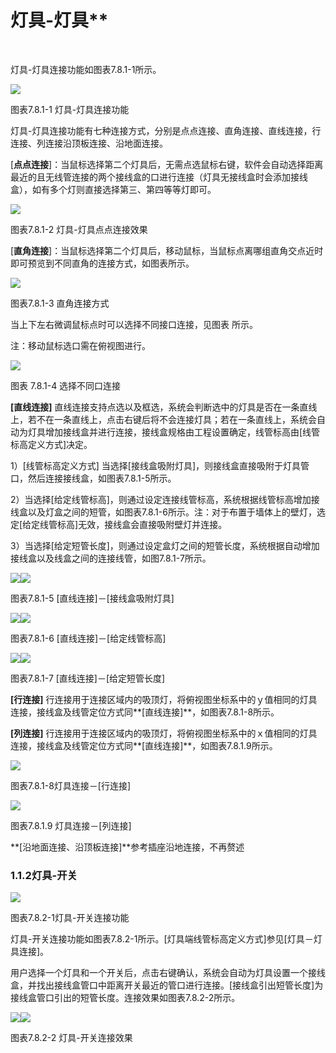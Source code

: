 # 灯具\-灯具**
<br/>

灯具\-灯具连接功能如图表7.8.1\-1所示。

![](file:///C:\Users\pkpm\AppData\Local\Temp\ksohtml5908\wps129.jpg)

图表7.8.1\-1 灯具\-灯具连接功能

灯具\-灯具连接功能有七种连接方式，分别是点点连接、直角连接、直线连接，行连接、列连接沿顶板连接、沿地面连接。

\[**点点连接**\]：当鼠标选择第二个灯具后，无需点选鼠标右键，软件会自动选择距离最近的且无线管连接的两个接线盒的口进行连接（灯具无接线盒时会添加接线盒），如有多个灯则直接选择第三、第四等等灯即可。

![](file:///C:\Users\pkpm\AppData\Local\Temp\ksohtml5908\wps130.jpg)

图表7.8.1\-2 灯具\-灯具点点连接效果

\[**直角连接**\]：当鼠标选择第二个灯具后，移动鼠标，当鼠标点离哪组直角交点近时即可预览到不同直角的连接方式，如图表所示。

![](file:///C:\Users\pkpm\AppData\Local\Temp\ksohtml5908\wps131.jpg)

图表7.8.1\-3 直角连接方式

当上下左右微调鼠标点时可以选择不同接口连接，见图表 所示。

注：移动鼠标选口需在俯视图进行。

![](file:///C:\Users\pkpm\AppData\Local\Temp\ksohtml5908\wps132.jpg)

图表 7.8.1\-4 选择不同口连接

**\[直线连接\]** 直线连接支持点选以及框选，系统会判断选中的灯具是否在一条直线上，若不在一条直线上，点击右键后将不会连接灯具；若在一条直线上，系统会自动为灯具增加接线盒并进行连接，接线盒规格由工程设置确定，线管标高由\[线管标高定义方式\]决定。

1）\[线管标高定义方式\] 当选择\[接线盒吸附灯具\]，则接线盒直接吸附于灯具管口，然后连接接线盒，如图表7.8.1\-5所示。

2）当选择\[给定线管标高\]，则通过设定连接线管标高，系统根据线管标高增加接线盒以及灯盒之间的短管，如图表7.8.1\-6所示。注：对于布置于墙体上的壁灯，选定\[给定线管标高\]无效，接线盒会直接吸附壁灯并连接。

3）当选择\[给定短管长度\]，则通过设定盒灯之间的短管长度，系统根据自动增加接线盒以及线盒之间的连接线管，如图7.8.1\-7所示。

![](file:///C:\Users\pkpm\AppData\Local\Temp\ksohtml5908\wps133.jpg)![](file:///C:\Users\pkpm\AppData\Local\Temp\ksohtml5908\wps134.jpg)

图表7.8.1\-5 \[直线连接\]－\[接线盒吸附灯具\]

![](file:///C:\Users\pkpm\AppData\Local\Temp\ksohtml5908\wps135.jpg)![](file:///C:\Users\pkpm\AppData\Local\Temp\ksohtml5908\wps136.jpg)

图表7.8.1\-6 \[直线连接\]－\[给定线管标高\]

![](file:///C:\Users\pkpm\AppData\Local\Temp\ksohtml5908\wps137.jpg)![](file:///C:\Users\pkpm\AppData\Local\Temp\ksohtml5908\wps138.jpg)

图表7.8.1\-7 \[直线连接\]－\[给定短管长度\]

**\[行连接\]** 行连接用于连接区域内的吸顶灯，将俯视图坐标系中的ｙ值相同的灯具连接，接线盒及线管定位方式同**\[直线连接\]**，如图表7.8.1\-8所示。

**\[列连接\]** 行连接用于连接区域内的吸顶灯，将俯视图坐标系中的ｘ值相同的灯具连接，接线盒及线管定位方式同**\[直线连接\]**，如图表7.8.1.9所示。

![](file:///C:\Users\pkpm\AppData\Local\Temp\ksohtml5908\wps139.jpg)

图表7.8.1\-8灯具连接－\[行连接\]

![](file:///C:\Users\pkpm\AppData\Local\Temp\ksohtml5908\wps140.jpg)

图表7.8.1.9 灯具连接－\[列连接\]

**\[沿地面连接、沿顶板连接\]**参考插座沿地连接，不再赘述

### 1.1.2**灯具\-开关**

![](file:///C:\Users\pkpm\AppData\Local\Temp\ksohtml5908\wps141.jpg)

图表7.8.2-1灯具\-开关连接功能

灯具\-开关连接功能如图表7.8.2-1所示。\[灯具端线管标高定义方式\]参见\[灯具－灯具连接\]。

用户选择一个灯具和一个开关后，点击右键确认，系统会自动为灯具设置一个接线盒，并找出接线盒管口中距离开关最近的管口进行连接。\[接线盒引出短管长度\]为接线盒管口引出的短管长度。连接效果如图表7.8.2-2所示。

![](file:///C:\Users\pkpm\AppData\Local\Temp\ksohtml5908\wps142.jpg)![](file:///C:\Users\pkpm\AppData\Local\Temp\ksohtml5908\wps143.jpg)

图表7.8.2-2 灯具\-开关连接效果